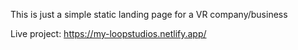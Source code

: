 This is just a simple static landing page for a VR company/business

Live project: https://my-loopstudios.netlify.app/
